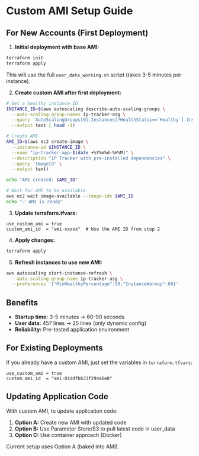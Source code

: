 # Custom AMI Setup Guide

## For New Accounts (First Deployment)

1. **Initial deployment with base AMI:**
```bash
terraform init
terraform apply
```

This will use the full `user_data_working.sh` script (takes 3-5 minutes per instance).

2. **Create custom AMI after first deployment:**
```bash
# Get a healthy instance ID
INSTANCE_ID=$(aws autoscaling describe-auto-scaling-groups \
  --auto-scaling-group-names ip-tracker-asg \
  --query 'AutoScalingGroups[0].Instances[?HealthStatus==`Healthy`].InstanceId' \
  --output text | head -1)

# Create AMI
AMI_ID=$(aws ec2 create-image \
  --instance-id $INSTANCE_ID \
  --name "ip-tracker-app-$(date +%Y%m%d-%H%M)" \
  --description "IP Tracker with pre-installed dependencies" \
  --query 'ImageId' \
  --output text)

echo "AMI created: $AMI_ID"

# Wait for AMI to be available
aws ec2 wait image-available --image-ids $AMI_ID
echo "✅ AMI is ready"
```

3. **Update terraform.tfvars:**
```hcl
use_custom_ami = true
custom_ami_id  = "ami-xxxxx"  # Use the AMI ID from step 2
```

4. **Apply changes:**
```bash
terraform apply
```

5. **Refresh instances to use new AMI:**
```bash
aws autoscaling start-instance-refresh \
  --auto-scaling-group-name ip-tracker-asg \
  --preferences '{"MinHealthyPercentage":50,"InstanceWarmup":60}'
```

## Benefits

- **Startup time:** 3-5 minutes → 60-90 seconds
- **User data:** 457 lines → 25 lines (only dynamic config)
- **Reliability:** Pre-tested application environment

## For Existing Deployments

If you already have a custom AMI, just set the variables in `terraform.tfvars`:

```hcl
use_custom_ami = true
custom_ami_id  = "ami-01ddfbb33f294a6e8"
```

## Updating Application Code

With custom AMI, to update application code:

1. **Option A:** Create new AMI with updated code
2. **Option B:** Use Parameter Store/S3 to pull latest code in user_data
3. **Option C:** Use container approach (Docker)

Current setup uses Option A (baked into AMI).

